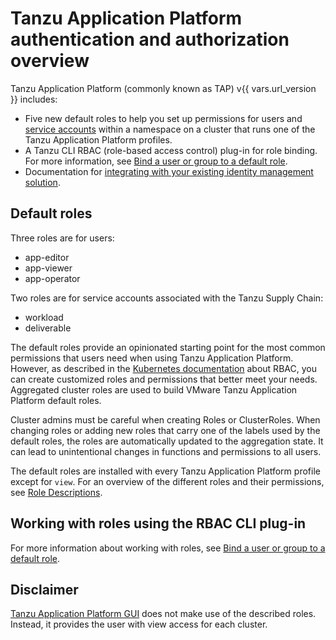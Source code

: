 # Tanzu Application Platform authentication and authorization overview

Tanzu Application Platform (commonly known as TAP) v{{ vars.url_version }} includes:

- Five new default roles to help you set up permissions for users and [service accounts](https://kubernetes.io/docs/tasks/configure-pod-container/configure-service-account/) within a namespace on a cluster that runs one of the Tanzu Application Platform profiles.
- A Tanzu CLI RBAC (role-based access control) plug-in for role binding. For more information, see [Bind a user or group to a default role](binding.md).
- Documentation for [integrating with your existing identity management solution](integrating-identity.md).

## <a id="default-roles"></a> Default roles

Three roles are for users:

- app-editor
- app-viewer
- app-operator

Two roles are for service accounts associated with the Tanzu Supply Chain:

- workload
- deliverable

The default roles provide an opinionated starting point for the most common permissions that users
need when using Tanzu Application Platform.
However, as described in the [Kubernetes documentation](https://kubernetes.io/docs/reference/access-authn-authz/rbac/)
about RBAC, you can create customized roles and permissions that better meet your needs.
Aggregated cluster roles are used to build VMware Tanzu Application Platform default roles.

Cluster admins must be careful when creating Roles or ClusterRoles.
When changing roles or adding new roles that carry one of the labels used by the default roles, the roles are automatically updated to the aggregation state. It can lead to unintentional changes in functions and permissions to all users.

The default roles are installed with every Tanzu Application Platform profile except for `view`.
For an overview of the different roles and their permissions, see [Role Descriptions](role-descriptions.md).

## <a id="work-with-roles"></a> Working with roles using the RBAC CLI plug-in

For more information about working with roles, see [Bind a user or group to a default role](binding.md).

## <a id="disclaimer"></a> Disclaimer

[Tanzu Application Platform GUI](../tap-gui/about.md) does not make use of the described roles.
Instead, it provides the user with view access for each cluster.
